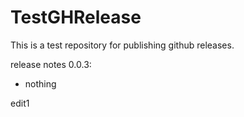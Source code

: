 # TestGHRelease

This is a test repository for publishing github releases.

release notes 0.0.3:
- nothing

edit1
